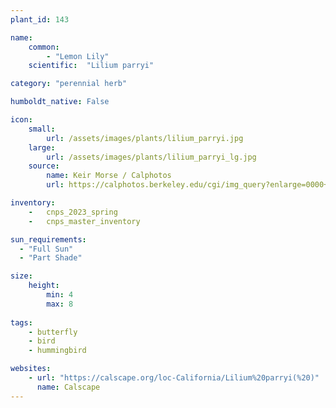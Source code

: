 ```yaml
---
plant_id: 143 

name: 
    common: 
        - "Lemon Lily"  
    scientific:  "Lilium parryi" 

category: "perennial herb"

humboldt_native: False

icon: 
    small: 
        url: /assets/images/plants/lilium_parryi.jpg
    large: 
        url: /assets/images/plants/lilium_parryi_lg.jpg
    source: 
        name: Keir Morse / Calphotos 
        url: https://calphotos.berkeley.edu/cgi/img_query?enlarge=0000+0000+0715+1866

inventory: 
    -   cnps_2023_spring
    -   cnps_master_inventory

sun_requirements:
  - "Full Sun"
  - "Part Shade"

size:
    height: 
        min: 4 
        max: 8
 
tags:
    - butterfly
    - bird
    - hummingbird

websites: 
    - url: "https://calscape.org/loc-California/Lilium%20parryi(%20)"
      name: Calscape
---
```









